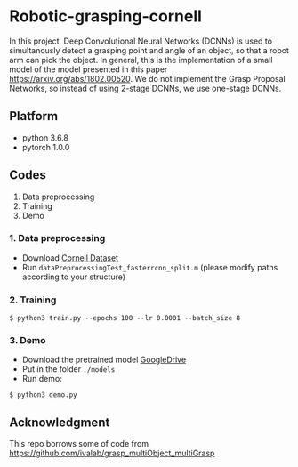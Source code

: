 # Robotic-grasping-cornell

In this project, Deep Convolutional Neural Networks (DCNNs) is used to simultanously detect a grasping point and angle of an object, so that a robot arm can pick the object. In general, this is the implementation of a small model of the model presented in this paper https://arxiv.org/abs/1802.00520. We do not implement the Grasp Proposal Networks, so instead of using 2-stage DCNNs, we use one-stage DCNNs.

## Platform

+ python 3.6.8
+ pytorch 1.0.0

## Codes
1. Data preprocessing
2. Training
3. Demo

### 1. Data preprocessing

+ Download [Cornell Dataset](http://pr.cs.cornell.edu/grasping/rect_data/data.php) 
+ Run `dataPreprocessingTest_fasterrcnn_split.m` (please modify paths according to your structure)  

### 2. Training

```
$ python3 train.py --epochs 100 --lr 0.0001 --batch_size 8
```

### 3. Demo

+ Download the pretrained model [GoogleDrive](https://drive.google.com/drive/folders/1Tf0nepgfYp3L8Vm6nppsURm5x9S_qBB_) 
+ Put in the folder `./models`
+ Run demo:
```
$ python3 demo.py
```

## Acknowledgment

This repo borrows some of code from
https://github.com/ivalab/grasp_multiObject_multiGrasp




